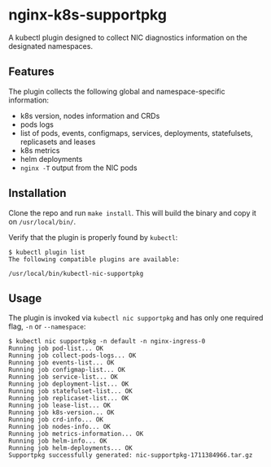# nginx-k8s-supportpkg

A kubectl plugin designed to collect NIC diagnostics information on the designated namespaces.

## Features

The plugin collects the following global and namespace-specific information:

- k8s version, nodes information and CRDs
- pods logs
- list of pods, events, configmaps, services, deployments, statefulsets, replicasets and leases
- k8s metrics
- helm deployments
- `nginx -T` output from the NIC pods

## Installation

Clone the repo and run `make install`. This will build the binary and copy it on `/usr/local/bin/`.

Verify that the plugin is properly found by `kubectl`:

```
$ kubectl plugin list
The following compatible plugins are available:

/usr/local/bin/kubectl-nic-supportpkg
```

## Usage

The plugin is invoked via `kubectl nic supportpkg` and has only one required flag, `-n` or `--namespace`:

```
$ kubectl nic supportpkg -n default -n nginx-ingress-0
Running job pod-list... OK
Running job collect-pods-logs... OK
Running job events-list... OK
Running job configmap-list... OK
Running job service-list... OK
Running job deployment-list... OK
Running job statefulset-list... OK
Running job replicaset-list... OK
Running job lease-list... OK
Running job k8s-version... OK
Running job crd-info... OK
Running job nodes-info... OK
Running job metrics-information... OK
Running job helm-info... OK
Running job helm-deployments... OK
Supportpkg successfully generated: nic-supportpkg-1711384966.tar.gz

```